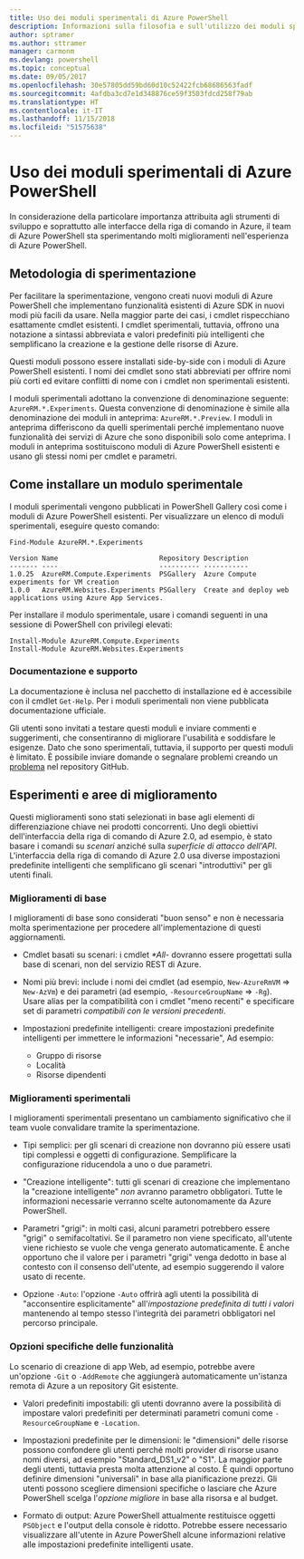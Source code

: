 ```yaml
---
title: Uso dei moduli sperimentali di Azure PowerShell
description: Informazioni sulla filosofia e sull'utilizzo dei moduli sperimentali di Azure PowerShell.
author: sptramer
ms.author: sttramer
manager: carmonm
ms.devlang: powershell
ms.topic: conceptual
ms.date: 09/05/2017
ms.openlocfilehash: 30e57805dd59bd60d10c52422fcb68686563fadf
ms.sourcegitcommit: 4afdba3cd7e1d348876ce59f3503fdcd258f79ab
ms.translationtype: HT
ms.contentlocale: it-IT
ms.lasthandoff: 11/15/2018
ms.locfileid: "51575638"
---
```

# <a name="using-experimental-azure-powershell-modules"></a>Uso dei moduli sperimentali di Azure PowerShell

In considerazione della particolare importanza attribuita agli strumenti di sviluppo e soprattutto alle interfacce della riga di comando in Azure, il team di Azure PowerShell sta sperimentando molti miglioramenti nell'esperienza di Azure PowerShell.

## <a name="experimentation-methodology"></a>Metodologia di sperimentazione

Per facilitare la sperimentazione, vengono creati nuovi moduli di Azure PowerShell che implementano funzionalità esistenti di Azure SDK in nuovi modi più facili da usare. Nella maggior parte dei casi, i cmdlet rispecchiano esattamente cmdlet esistenti. I cmdlet sperimentali, tuttavia, offrono una notazione a sintassi abbreviata e valori predefiniti più intelligenti che semplificano la creazione e la gestione delle risorse di Azure.

Questi moduli possono essere installati side-by-side con i moduli di Azure PowerShell esistenti. I nomi dei cmdlet sono stati abbreviati per offrire nomi più corti ed evitare conflitti di nome con i cmdlet non sperimentali esistenti.

I moduli sperimentali adottano la convenzione di denominazione seguente: `AzureRM.*.Experiments`. Questa convenzione di denominazione è simile alla denominazione dei moduli in anteprima: `AzureRM.*.Preview`. I moduli in anteprima differiscono da quelli sperimentali perché implementano nuove funzionalità dei servizi di Azure che sono disponibili solo come anteprima. I moduli in anteprima sostituiscono moduli di Azure PowerShell esistenti e usano gli stessi nomi per cmdlet e parametri.

## <a name="how-to-install-an-experimental-module"></a>Come installare un modulo sperimentale

I moduli sperimentali vengono pubblicati in PowerShell Gallery così come i moduli di Azure PowerShell esistenti. Per visualizzare un elenco di moduli sperimentali, eseguire questo comando:

```powershell-interactive
Find-Module AzureRM.*.Experiments
```

```Output
Version Name                         Repository Description
------- ----                         ---------- -----------
1.0.25  AzureRM.Compute.Experiments  PSGallery  Azure Compute experiments for VM creation
1.0.0   AzureRM.Websites.Experiments PSGallery  Create and deploy web applications using Azure App Services.
```

Per installare il modulo sperimentale, usare i comandi seguenti in una sessione di PowerShell con privilegi elevati:

```powershell-interactive
Install-Module AzureRM.Compute.Experiments
Install-Module AzureRM.Websites.Experiments
```

### <a name="documentation-and-support"></a>Documentazione e supporto

La documentazione è inclusa nel pacchetto di installazione ed è accessibile con il cmdlet `Get-Help`. Per i moduli sperimentali non viene pubblicata documentazione ufficiale.

Gli utenti sono invitati a testare questi moduli e inviare commenti e suggerimenti, che consentiranno di migliorare l'usabilità e soddisfare le esigenze. Dato che sono sperimentali, tuttavia, il supporto per questi moduli è limitato. È possibile inviare domande o segnalare problemi creando un [problema](https://github.com/Azure/azure-powershell/issues) nel repository GitHub.

## <a name="experiments-and-areas-of-improvement"></a>Esperimenti e aree di miglioramento

Questi miglioramenti sono stati selezionati in base agli elementi di differenziazione chiave nei prodotti concorrenti. Uno degli obiettivi dell'interfaccia della riga di comando di Azure 2.0, ad esempio, è stato basare i comandi su _scenari_ anziché sulla _superficie di attacco dell'API_.
L'interfaccia della riga di comando di Azure 2.0 usa diverse impostazioni predefinite intelligenti che semplificano gli scenari "introduttivi" per gli utenti finali.

### <a name="core-improvements"></a>Miglioramenti di base

I miglioramenti di base sono considerati "buon senso" e non è necessaria molta sperimentazione per procedere all'implementazione di questi aggiornamenti.

- Cmdlet basati su scenari: i cmdlet <em>*All</em>- dovranno essere progettati sulla base di scenari, non del servizio REST di Azure.

- Nomi più brevi: include i nomi dei cmdlet (ad esempio, `New-AzureRmVM` => `New-AzVm`) e dei parametri (ad esempio, `-ResourceGroupName` => `-Rg`). Usare alias per la compatibilità con i cmdlet "meno recenti" e specificare set di parametri _compatibili con le versioni precedenti_.

- Impostazioni predefinite intelligenti: creare impostazioni predefinite intelligenti per immettere le informazioni "necessarie", Ad esempio: 
  - Gruppo di risorse
  - Località
  - Risorse dipendenti

### <a name="experimental-improvements"></a>Miglioramenti sperimentali

I miglioramenti sperimentali presentano un cambiamento significativo che il team vuole convalidare tramite la sperimentazione.

- Tipi semplici: per gli scenari di creazione non dovranno più essere usati tipi complessi e oggetti di configurazione. Semplificare la configurazione riducendola a uno o due parametri.

- "Creazione intelligente": tutti gli scenari di creazione che implementano la "creazione intelligente" _non_ avranno parametro obbligatori. Tutte le informazioni necessarie verranno scelte autonomamente da Azure PowerShell.

- Parametri "grigi": in molti casi, alcuni parametri potrebbero essere "grigi" o semifacoltativi. Se il parametro non viene specificato, all'utente viene richiesto se vuole che venga generato automaticamente. È anche opportuno che il valore per i parametri "grigi" venga dedotto in base al contesto con il consenso dell'utente,
  ad esempio suggerendo il valore usato di recente.

- Opzione `-Auto`: l'opzione `-Auto` offrirà agli utenti la possibilità di "acconsentire esplicitamente" all'_impostazione predefinita di tutti i valori_ mantenendo al tempo stesso l'integrità dei parametri obbligatori nel percorso principale.

### <a name="feature-specific-switches"></a>Opzioni specifiche delle funzionalità

Lo scenario di creazione di app Web, ad esempio, potrebbe avere un'opzione `-Git` o `-AddRemote` che aggiungerà automaticamente un'istanza remota di Azure a un repository Git esistente.

- Valori predefiniti impostabili: gli utenti dovranno avere la possibilità di impostare valori predefiniti per determinati parametri comuni come `-ResourceGroupName` e `-Location`.

- Impostazioni predefinite per le dimensioni: le "dimensioni" delle risorse possono confondere gli utenti perché molti provider di risorse usano nomi diversi, ad esempio "Standard\_DS1\_v2" o "S1". La maggior parte degli utenti, tuttavia presta molta attenzione al costo. È quindi opportuno definire dimensioni "universali" in base alla pianificazione prezzi. Gli utenti possono scegliere dimensioni specifiche o lasciare che Azure PowerShell scelga l'_opzione migliore_ in base alla risorsa e al budget.

- Formato di output: Azure PowerShell attualmente restituisce oggetti `PSObject` e l'output della console è ridotto. Potrebbe essere necessario visualizzare all'utente in Azure PowerShell alcune informazioni relative alle impostazioni predefinite intelligenti usate.
